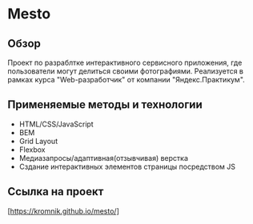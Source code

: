 # Mesto

## Обзор

Проект по разраблтке интерактивного сервисного приложения, где пользователи могут делиться своими фотографиями. Реализуется в рамках курса "Web-разработчик" от компании "Яндекс.Практикум".

## Применяемые методы и технологии

* HTML/CSS/JavaScript
* BEM
* Grid Layout
* Flexbox
* Медиазапросы/адаптивная(отзывчивая) верстка 
* Сздание интерактивных элементов страницы посредством JS

## Ссылка на проект 

  [https://kromnik.github.io/mesto/]
